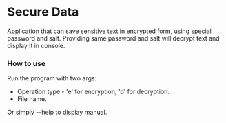 # Secure Data

Application that can save sensitive text in encrypted form, using special password and salt. Providing same password and salt will decrypt text and display it in console.

### How to use

Run the program with two args:
- Operation type - 'e' for encryption, 'd' for decryption.
- File name.

Or simply --help to display manual.